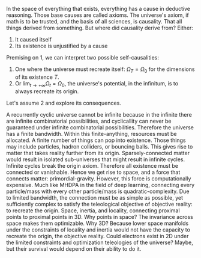In the space of everything that exists, everything has a cause in deductive reasoning. Those base causes are called axioms. The universe's axiom, if math is to be trusted, and the basis of all sciences, is causality. That all things derived from something. But where did causality derive from? Either:

1. It caused itself
2. Its existence is unjustified by a cause

Premising on 1, we can interpret two possible self-causalities:

1. One where the universe must recreate itself: $\Omega_T = \Omega_0$ for the dimensions of its existence $T$.
2. Or $\lim_{t \to +\infty} \Omega_t = \Omega_0$, the universe's potential, in the infinitum, is to always recreate its origin.

Let's assume 2 and explore its consequences.

A recurrently cyclic universe cannot be infinite because in the infinite there are infinite combinatorial possibilities, and cyclicallity can never be guaranteed under infinite combinatorial possibilities. Therefore the universe has a finite bandwidth. Within this finite-anything, resources must be allocated. A finite number of things can pop into existence. Those things may include particles, hadron colliders, or bouncing balls. This gives rise to matter that takes reality further from its origin. Sparsely-connected matter would result in isolated sub-universes that might result in infinite cycles. Infinite cycles break the origin axiom. Therefore all existence must be connected or vanishable. Hence we get rise to space, and a force that connects matter: primordial-gravity. However, this force is computationally expensive. Much like MHDPA in the field of deep learning, connecting every particle/mass with every other particle/mass is quadratic-complexity. Due to limited bandwidth, the connection must be as simple as possible, yet sufficiently complex to satisfy the teleological objective of objective reality: to recreate the origin. Space, inertia, and locality, connecting proximal points to proximal points in 3D. Why points in space? The invariance across space makes them optimizable. Why 3D? Because lower space manifolds under the constraints of locality and inertia would not have the capacity to recreate the origin, the objective reality. Could electrons exist in 2D under the limited constraints and optimization teleologies of the universe? Maybe, but their survival would depend on their ability to do it.
